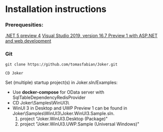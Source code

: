 ﻿# Installation instructions
### Prerequesities:
[.NET 5 preview 4](https://dotnet.microsoft.com/download/dotnet/5.0?utm_source=dotnet-website&utm_medium=banner&utm_campaign=preview5-banner)
[Visual Studio 2019, version 16.7 Preview 1 with ASP.NET and web development](https://docs.microsoft.com/en-us/windows/apps/winui/winui3/get-started-winui3-for-desktop#prerequisites)

### Git
`git clone https://github.com/tomasfabian/Joker.git`

`CD Joker`

Set (multiple) startup project(s) in Joker.sln/Examples:
* Use **docker-compose** for OData server with SqlTableDependencyRedisProvider
* CD Joker\Samples\WinUI3\
* WinUI 3 in Desktop and UWP Preview 1 can be found in Joker\Samples\WinUI3\Joker.WinUI3.Sample.sln.
   1. project "Joker.WinUI3.Desktop (Package)"
   2. project "Joker.WinUI3.UWP.Sample (Universal Windows)"


